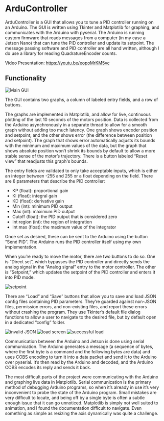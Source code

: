 # ArduController

ArduController is a GUI that allows you to tune a PID controller running on an Arduino. The GUI is written using Tkinter and Matplotlib for graphing, and communicates with the Arduino with pyserial. The Arduino is running custom firmware that reads messages from a computer (in my case a Jetson Nano) that can tune the PID controller and update its setpoint. The message passing software and PID controller are all hand written, although I do use a library for reading QuadratureEncoder counts.

Video Presentation: https://youtu.be/eopoMrKM5vc

## Functionality
![Main GUI](https://github.com/user-attachments/assets/802da3bd-2128-4fd6-94bc-eaf567802bb8)

The GUI contains two graphs, a column of labeled entry fields, and a row of buttons.

The graphs are implemented in Matplotlib, and allow for live, continuous plotting of the last 10 seconds of the motors position. Data is collected from the Arduino asynchronously in a separate thread to allow for a smooth graph without adding too much latency. One graph shows encoder position and setpoint, and the other shows error (the difference between position and setpoint). The graph that shows error automatically adjusts its bounds with the minimum and maximum values of the data, but the graph that shows absolute position won’t shrink its bounds by default to allow a more stable sense of the motor’s trajectory. There is a button labeled “Reset view” that readjusts this graph's bounds.

The entry fields are validated to only take acceptable inputs, which is either an integer between -255 and 255 or a float depending on the field. There are 8 parameters that describe the PID controller:

- KP (float): proportional gain
- KI (float): integral gain
- KD (float): derivative gain
- Min (int): minimum PID output
- Max (int): maximum PID output
- Cutoff (float): the PID output that is considered zero
- Int region (int): the region of integration
- Int max (float): the maximum value of the integrator

Once set as desired, these can be sent to the Arduino using the button “Send PID”. The Arduino runs the PID controller itself using my own implementation.

When you’re ready to move the motor, there are two buttons to do so. One is “Direct set”, which bypasses the PID controller and directly sends the analog signal in the “Analog signal” entry to the motor controller. The other is “Setpoint,” which updates the setpoint of the PID controller and enters it into PID mode.

![setpoint](https://github.com/user-attachments/assets/2fb064d0-e649-4771-a459-f97e224dd9b4)

There are “Load” and “Save” buttons that allow you to save and load JSON config files containing PID parameters. They’re guarded against non-JSON files, permission errors, and non-existing files, and report these errors without crashing the program. They use Tkinter’s default file dialog functions to allow a user to navigate to the desired file, but by default open in a dedicated “config” folder.

![invalid JSON](https://github.com/user-attachments/assets/d37b2945-d9a8-41bc-8ca5-cb76cd82bb4f)
![load screen](https://github.com/user-attachments/assets/1c1cc26d-85ef-488f-aec1-5f0804f83bec)
![successful load](https://github.com/user-attachments/assets/e8334f47-f54f-4343-8e48-8779952b509a)

Communication between the Arduino and Jetson is done using serial communication. The Arduino generates a message (a sequence of bytes, where the first byte is a command and the following bytes are data) and uses COBS encoding to turn it into a data packet and send it to the Arduino over pyserial. It’s then read by the Arduino and decoded, and the Arduino COBS encodes its reply and sends it back.

The most difficult parts of the project were communicating with the Arduino and graphing live data in Matplotlib. Serial communication is the primary method of debugging Arduino programs, so when it’s already in use it’s very inconvenient to probe the state of the Arduino program. Small mistakes are very difficult to locate, and being off by a single byte is often a subtle enough issue that it can go unnoticed. Matplotlib is simply not well suited to animation, and I found the documentation difficult to navigate. Even something as simple as resizing the axis dynamically was quite a challenge.
